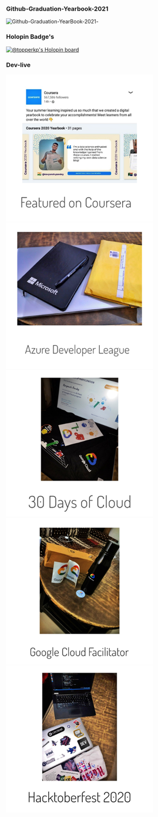 <!-- ### Hi, I am @kavyanshpandey.  -->

### Github-Graduation-Yearbook-2021
![Github-Graduation-YearBook-2021](https://github.com/kavyanshpandey/kavyanshpandey/blob/main/githubyearbook2021.PNG)-

### Holopin Badge's
[![@topperkp's Holopin board](https://holopin.me/topperkp)](https://holopin.io/@topperkp)

### Dev-live
<div style="display: inline">
  <img src="https://github.com/kavyanshpandey/kavyanshpandey/blob/main/InShot_20221125_000513580-01.jpeg" width=400 height=400 />
  <img src="https://github.com/kavyanshpandey/kavyanshpandey/blob/main/InShot_20221125_000534723-01.jpeg" width=400 height=400 />
  <img src="https://github.com/kavyanshpandey/kavyanshpandey/blob/main/InShot_20221125_000552660-01.jpeg" width=400 height=400 />
  <img src="https://github.com/kavyanshpandey/kavyanshpandey/blob/main/InShot_20221125_000631063-01.jpeg" width=400 height=400 />
  <img src="https://github.com/kavyanshpandey/kavyanshpandey/blob/main/InShot_20221125_000647025-01.jpeg" width=400 height=400 />
</div>



